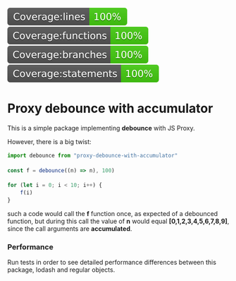 ![coverage lines](coverage/badge-lines.svg 'Coverage lines') ![coverage functions](coverage/badge-functions.svg 'Coverage functions') ![coverage branches](coverage/badge-branches.svg 'Coverage branches') ![coverage statements](coverage/badge-statements.svg 'Coverage statements')

# Proxy debounce with accumulator

This is a simple package implementing **debounce** with JS Proxy.

However, there is a big twist:

```javascript
import debounce from "proxy-debounce-with-accumulator"

const f = debounce((n) => n), 100)

for (let i = 0; i < 10; i++) {
    f(i)
}
```

such a code would call the **f** function once, as expected of a debounced function, but during this call the value of **n** would equal **[0,1,2,3,4,5,6,7,8,9]**, since the call arguments are **accumulated**.

### Performance

Run tests in order to see detailed performance differences between this package, lodash and regular objects.
